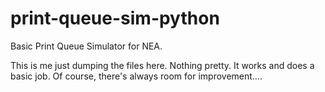 # print-queue-sim-python
Basic Print Queue Simulator for NEA.

This is me just dumping the files here. Nothing pretty. It works and does a basic job. Of course, there's always room for improvement....

